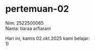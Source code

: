  # pertemuan-02
 Nim: 2522500065<br>
 Nama: tiaraa arfiarani<br>

 Hari ini, kamis 02.okt.2025 kami belajar:<br>
 1) 